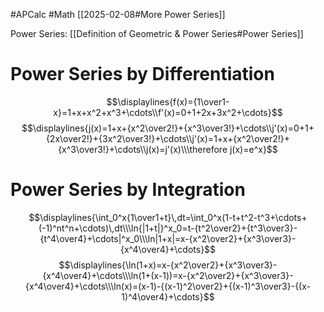 #APCalc 
#Math 
[[2025-02-08#More Power Series]]

Power Series: [[Definition of Geometric & Power Series#Power Series]]
# Power Series by Differentiation
$$\displaylines{f(x)={1\over1-x}=1+x+x^2+x^3+\cdots\\f'(x)=0+1+2x+3x^2+\cdots}$$$$\displaylines{j(x)=1+x+{x^2\over2!}+{x^3\over3!}+\cdots\\j'(x)=0+1+{2x\over2!}+{3x^2\over3!}+\cdots\\j'(x)=1+x+{x^2\over2!}+{x^3\over3!}+\cdots\\j(x)=j'(x)\\\therefore j(x)=e^x}$$
# Power Series by Integration
$$\displaylines{\int_0^x{1\over1+t}\,dt=\int_0^x(1-t+t^2-t^3+\cdots+(-1)^nt^n+\cdots)\,dt\\\ln{|1+t|}^x_0=t-{t^2\over2}+{t^3\over3}-{t^4\over4}+\cdots|^x_0\\\ln|1+x|=x-{x^2\over2}+{x^3\over3}-{x^4\over4}+\cdots}$$$$\displaylines{\ln(1+x)=x-{x^2\over2}+{x^3\over3}-{x^4\over4}+\cdots\\\ln(1+(x-1))=x-{x^2\over2}+{x^3\over3}-{x^4\over4}+\cdots\\\ln(x)=(x-1)-{(x-1)^2\over2}+{(x-1)^3\over3}-{(x-1)^4\over4}+\cdots}$$